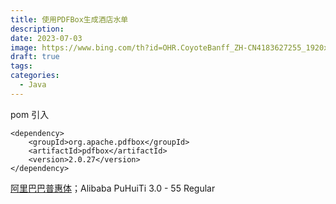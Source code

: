 ```yaml
---
title: 使用PDFBox生成酒店水单
description: 
date: 2023-07-03
image: https://www.bing.com/th?id=OHR.CoyoteBanff_ZH-CN4183627255_1920x1080.jpg&rf=LaDigue_1920x1080.jpg&pid=hp
draft: true
tags: 
categories:
  - Java
---
```

pom 引入

```pom
<dependency>
    <groupId>org.apache.pdfbox</groupId>
    <artifactId>pdfbox</artifactId>
    <version>2.0.27</version>
</dependency>
```

[阿里巴巴普惠体](https://fonts.alibabagroup.com/#/font)；Alibaba PuHuiTi 3.0 - 55 Regular